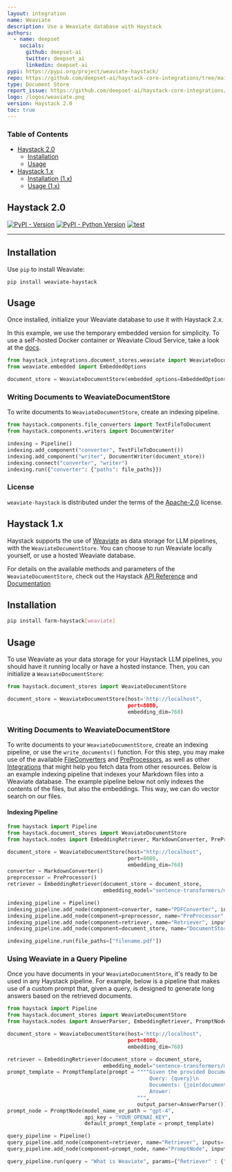 ```yaml
---
layout: integration
name: Weaviate
description: Use a Weaviate database with Haystack
authors:
  - name: deepset
    socials:
      github: deepset-ai
      twitter: deepset_ai
      linkedin: deepset-ai
pypi: https://pypi.org/project/weaviate-haystack/
repo: https://github.com/deepset-ai/haystack-core-integrations/tree/main/integrations/weaviate
type: Document Store
report_issue: https://github.com/deepset-ai/haystack-core-integrations/issues
logo: /logos/weaviate.png
version: Haystack 2.0
toc: true
---
```


### Table of Contents

- [Haystack 2.0](#haystack-20)
  - [Installation](#installation)
  - [Usage](#usage)
- [Haystack 1.x](#haystack-1x)
  - [Installation (1.x)](#installation-1x)
  - [Usage (1.x)](#usage-1x)

## Haystack 2.0

[![PyPI - Version](https://img.shields.io/pypi/v/weaviate-haystack.svg)](https://pypi.org/project/weaviate-haystack)
[![PyPI - Python Version](https://img.shields.io/pypi/pyversions/weaviate-haystack.svg)](https://pypi.org/project/weaviate-haystack)
[![test](https://github.com/deepset-ai/haystack-core-integrations/actions/workflows/weaviate.yml/badge.svg)](https://github.com/deepset-ai/haystack-core-integrations/actions/workflows/weaviate.yml)

---

## Installation

Use `pip` to install Weaviate:

```console
pip install weaviate-haystack
```

## Usage

Once installed, initialize your Weaviate database to use it with Haystack 2.x.

In this example, we use the temporary embedded version for simplicity.
To use a self-hosted Docker container or Weaviate Cloud Service, take a look at the [docs](https://docs.haystack.deepset.ai/docs/weaviatedocumentstore).

```python
from haystack_integrations.document_stores.weaviate import WeaviateDocumentStore
from weaviate.embedded import EmbeddedOptions

document_store = WeaviateDocumentStore(embedded_options=EmbeddedOptions())
```

### Writing Documents to WeaviateDocumentStore

To write documents to `WeaviateDocumentStore`, create an indexing pipeline.

```python
from haystack.components.file_converters import TextFileToDocument
from haystack.components.writers import DocumentWriter

indexing = Pipeline()
indexing.add_component("converter", TextFileToDocument())
indexing.add_component("writer", DocumentWriter(document_store))
indexing.connect("converter", "writer")
indexing.run({"converter": {"paths": file_paths}})
```

### License

`weaviate-haystack` is distributed under the terms of the [Apache-2.0](https://spdx.org/licenses/Apache-2.0.html) license.

## Haystack 1.x

Haystack supports the use of [Weaviate](https://weaviate.io/) as data storage for LLM pipelines, with the `WeaviateDocumentStore`. You can choose to run Weaviate locally yourself, or use a hosted Weaviate database.

For details on the available methods and parameters of the `WeaviateDocumentStore`, check out the Haystack [API Reference](https://docs.haystack.deepset.ai/v1.25/reference/document-store-api#weaviatedocumentstore) and [Documentation](https://docs.haystack.deepset.ai/v1.25/docs/document_store#initialization)

## Installation

```bash
pip install farm-haystack[weaviate]
```

## Usage

To use Weaviate as your data storage for your Haystack LLM pipelines, you should have it running locally or have a hosted instance. Then, you can initialize a `WeaviateDocumentStore`:

```python
from haystack.document_stores import WeaviateDocumentStore

document_store = WeaviateDocumentStore(host='http://localhost",
                                       port=8080,
                                       embedding_dim=768)
```

### Writing Documents to WeaviateDocumentStore

To write documents to your `WeaviateDocumentStore`, create an indexing pipeline, or use the `write_documents()` function.
For this step, you may make use of the available [FileConverters](https://docs.haystack.deepset.ai/v1.25/docs/file_converters) and [PreProcessors](https://docs.haystack.deepset.ai/v1.25/docs/preprocessor), as well as other [Integrations](/integrations) that might help you fetch data from other resources. Below is an example indexing pipeline that indexes your Markdown files into a Weaviate database. The example pipeline below not only indexes the contents of the files, but also the embeddings. This way, we can do vector search on our files.

#### Indexing Pipeline

```python
from haystack import Pipeline
from haystack.document_stores import WeaviateDocumentStore
from haystack.nodes import EmbeddingRetriever, MarkdownConverter, PreProcessor

document_store = WeaviateDocumentStore(host="http://localhost",
                                       port=8080,
                                       embedding_dim=768)
converter = MarkdownConverter()
preprocessor = PreProcessor()
retriever = EmbeddingRetriever(document_store = document_store,
                               embedding_model="sentence-transformers/multi-qa-mpnet-base-dot-v1")

indexing_pipeline = Pipeline()
indexing_pipeline.add_node(component=converter, name="PDFConverter", inputs=["File"])
indexing_pipeline.add_node(component=preprocessor, name="PreProcessor", inputs=["PDFConverter"])
indexing_pipeline.add_node(component=retriever, name="Retriever", inputs=["PreProcessor"])
indexing_pipeline.add_node(component=document_store, name="DocumentStore", inputs=["Retriever"])

indexing_pipeline.run(file_paths=["filename.pdf"])
```

### Using Weaviate in a Query Pipeline

Once you have documents in your `WeaviateDocumentStore`, it's ready to be used in any Haystack pipeline. For example, below is a pipeline that makes use of a custom prompt that, given a query, is designed to generate long answers based on the retrieved documents.

```python
from haystack import Pipeline
from haystack.document_stores import WeaviateDocumentStore
from haystack.nodes import AnswerParser, EmbeddingRetriever, PromptNode, PromptTemplate

document_store = WeaviateDocumentStore(host='http://localhost",
                                       port=8080,
                                       embedding_dim=768)

retriever = EmbeddingRetriever(document_store = document_store,
                               embedding_model="sentence-transformers/multi-qa-mpnet-base-dot-v1")
prompt_template = PromptTemplate(prompt = """"Given the provided Documents, answer the Query. Make your answer detailed and long\n
                                              Query: {query}\n
                                              Documents: {join(documents)}
                                              Answer:
                                          """,
                                          output_parser=AnswerParser())
prompt_node = PromptNode(model_name_or_path = "gpt-4",
                         api_key = "YOUR_OPENAI_KEY",
                         default_prompt_template = prompt_template)

query_pipeline = Pipeline()
query_pipeline.add_node(component=retriever, name="Retriever", inputs=["Query"])
query_pipeline.add_node(component=prompt_node, name="PromptNode", inputs=["Retriever"])

query_pipeline.run(query = "What is Weaviate", params={"Retriever" : {"top_k": 5}})
```
